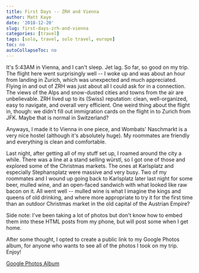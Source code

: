 ```yaml
---
title: First Days -- ZRH and Vienna
author: Matt Kaye
date: '2018-12-20'
slug: first-days-zrh-and-vienna
categories: [travel]
tags: [solo, travel, solo travel, europe]
toc: no
autoCollapseToc: no
---
```


It's 5:43AM in Vienna, and I can't sleep. Jet lag. So far, so good on my trip. The flight here went surprisingly well -- I woke up and was about an hour from landing in Zurich, which was unexpected and much appreciated. Flying in and out of ZRH was just about all I could ask for in a connection. The views of the Alps and snow-dusted cities and towns from the air are unbelievable. ZRH lived up to its (Swiss) reputation: clean, well-organized, easy to navigate, and overall very efficient. One weird thing about the flight in, though: we didn't fill out immigration cards on the flight in to Zurich from JFK. Maybe that is normal in Switzerland? 

Anyways, I made it to Vienna in one piece, and Wombats' Naschmarkt is a very nice hostel (although it's absolutely huge). My roommates are friendly and everything is clean and comfortable.

Last night, after getting all of my stuff set up, I roamed around the city a while. There was a line at a stand selling würstl, so I got one of those and explored some of the Christmas markets. The ones at Karlsplatz and especially Stephansplatz were massive and very busy. Two of my roommates and I wound up going back to Karlsplatz later last night for some beer, mulled wine, and an open-faced sandwich with what looked like raw bacon on it. All went well -- mulled wine is what I imagine the kings and queens of old drinking, and where more appropriate to try it for the first time than an outdoor Christmas market in the old capital of the Austrian Empire?

Side note: I've been taking a lot of photos but don't know how to embed them into these HTML posts from my phone, but will post some when I get home. 

After some thought, I opted to create a public link to my Google Photos album, for anyone who wants to see all of the photos I took on my trip. Enjoy!

[Google Photos Album](https://photos.app.goo.gl/baghrtMVhe9DX9vL9)
